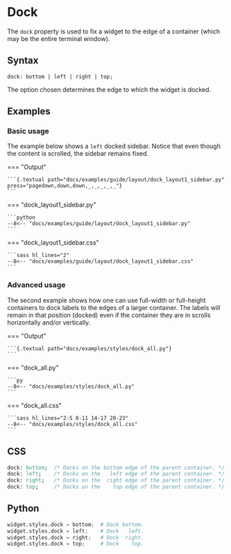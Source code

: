 # Dock

The `dock` property is used to fix a widget to the edge of a container (which may be the entire terminal window).

## Syntax

```
dock: bottom | left | right | top;
```

The option chosen determines the edge to which the widget is docked.

## Examples

### Basic usage

The example below shows a `left` docked sidebar.
Notice that even though the content is scrolled, the sidebar remains fixed.

=== "Output"

    ```{.textual path="docs/examples/guide/layout/dock_layout1_sidebar.py" press="pagedown,down,down,_,_,_,_,_"}
    ```

=== "dock_layout1_sidebar.py"

    ```python
    --8<-- "docs/examples/guide/layout/dock_layout1_sidebar.py"
    ```

=== "dock_layout1_sidebar.css"

    ```sass hl_lines="2"
    --8<-- "docs/examples/guide/layout/dock_layout1_sidebar.css"
    ```

### Advanced usage

The second example shows how one can use full-width or full-height containers to dock labels to the edges of a larger container.
The labels will remain in that position (docked) even if the container they are in scrolls horizontally and/or vertically.

=== "Output"

    ```{.textual path="docs/examples/styles/dock_all.py"}
    ```

=== "dock_all.py"

    ```py
    --8<-- "docs/examples/styles/dock_all.py"
    ```

=== "dock_all.css"

    ```sass hl_lines="2-5 8-11 14-17 20-23"
    --8<-- "docs/examples/styles/dock_all.css"
    ```

## CSS

```sass
dock: bottom;  /* Docks on the bottom edge of the parent container. */
dock: left;    /* Docks on the   left edge of the parent container. */
dock: right;   /* Docks on the  right edge of the parent container. */
dock: top;     /* Docks on the    top edge of the parent container. */
```

## Python

```python
widget.styles.dock = bottom;  # Dock bottom.
widget.styles.dock = left;    # Dock   left.
widget.styles.dock = right;   # Dock  right.
widget.styles.dock = top;     # Dock    top.
```
